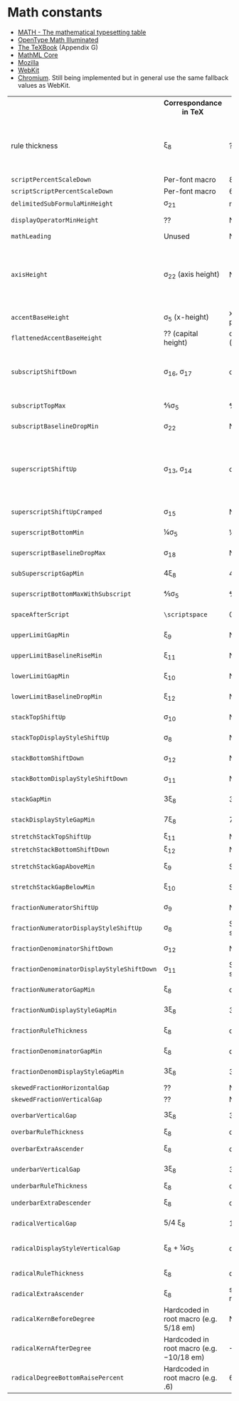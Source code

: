 # Math constants

<ul>
  <li><a href="https://docs.microsoft.com/en-us/typography/opentype/spec/math">MATH - The mathematical typesetting table</a></li>
  <li><a href="https://www.tug.org/~vieth/papers/bachotex2009/ot-math-paper.pdf">OpenType Math Illuminated</a></li>
  <li><a href="http://www.ctex.org/documents/shredder/src/texbook.pdf">The TeXBook</a> (Appendix G)</li>
  <li><a href="https://mathml-refresh.github.io/mathml-core/">MathML Core</a></li>
  <li><a href="https://dxr.mozilla.org/mozilla-central/source/layout/mathml/">Mozilla</a></li>
  <li><a href="https://trac.webkit.org/browser/webkit/trunk/Source/WebCore/rendering/mathml/">WebKit</a></li>
  <li><a href="https://github.com/Igalia/chromium-dev/tree/mathml-dev/third_party/blink/renderer/core/layout/ng/mathml/">Chromium</a>. Still being implemented but in general use the same fallback values as WebKit.</li>
</ul>
<table>
  <tr>
    <th></th>
    <th>Correspondance in TeX</th>
    <th>OpenType suggested default</th>
    <th>Firefox fallback</th>
    <th>WebKit fallback</th>
    <th>Chromium fallback</th>
    <th>MathML/CSS proposal</th>
  </tr>
  <tr>
    <td>rule thickness</td>
    <td>ξ<sub>8</sub></td>
    <td>??</td>
    <td>height of U+00AF MACRON if in the interval (0, x-height) or 40/430.556 x-height otherwise.</td>
    <td>0.05em</td>
    <td>Same as WebKit</td>
    <td>??</td>
  </tr>
  <tr>
    <td><code>scriptPercentScaleDown</code></td>
    <td>Per-font macro</td>
    <td>80%</td>
    <td>Unused</td>
    <td>Unused</td>
    <td>Unused</td>
    <td><a href="https://github.com/mathml-refresh/mathml-css-proposals/blob/master/math-script-level-and-math-style-explainer.md#css-math-script-level-property">0.8</a></td>
  </tr>
  <tr>
    <td><code>scriptScriptPercentScaleDown</code></td>
    <td>Per-font macro</td>
    <td>60%</td>
    <td>Unused</td>
    <td>Unused</td>
    <td>Unused</td>
    <td><a href="https://github.com/mathml-refresh/mathml-css-proposals/blob/master/math-script-level-and-math-style-explainer.md#css-math-script-level-property">0.6</a></td>
  </tr>
  <tr>
    <td><code>delimitedSubFormulaMinHeight</code></td>
    <td>σ<sub>21</sub></td>
    <td>normal line height × 1.5</td>
    <td>Unused</td>
    <td>Unused</td>
    <td>Unused</td>
    <td>Unused</td>
  </tr>
  <tr>
    <td><code>displayOperatorMinHeight</code></td>
    <td>??</td>
    <td>None</td>
    <td>0, additional heuristic</td>
    <td>0, additional heuristic</td>
    <td>Unused</td>
    <td>0, with <a href="https://mathml-refresh.github.io/mathml-core/#tokenmo">additional heuristic</a></td>
  </tr>
  <tr>
    <td><code>mathLeading</code></td>
    <td>Unused</td>
    <td>None</td>
    <td>Unused</td>
    <td>Unused</td>
    <td>Unused</td>
    <td>Unused</td>
  </tr>
  <tr>
    <td><code>axisHeight</code></td>
    <td>σ<sub>22</sub> (axis height)</td>
    <td>None</td>
    <td>½ the height of U+2212 MINUS SIGN if in the interval (0, x-height) ; otherwise 250/430.556 the x-height.</td>
    <td>½ x-height</td>
    <td>Same as WebKit</td>
    <td>??</td>
  </tr>
  <tr>
    <td><code>accentBaseHeight</code></td>
    <td>σ<sub>5</sub> (x-height)</td>
    <td>x‑height of the font (os2.sxHeight) plus any possible overshots.</td>
    <td>x-height</td>
    <td>x-height</td>
    <td>Same as WebKit</td>
    <td>x-height</td>
  </tr>
  <tr>
    <td><code>flattenedAccentBaseHeight</code></td>
    <td>?? (capital height)</td>
    <td>cap height of the font (os2.sCapHeight)</td>
    <td>Unused</td>
    <td>Unused</td>
    <td>Unused</td>
    <td>Unused</td>
  </tr>
  <tr>
    <td><code>subscriptShiftDown</code></td>
    <td>σ<sub>16</sub>, σ<sub>17</sub></td>
    <td>os2.ySubscriptYOffset</td>
    <td>150/430.556 x-height for msub and 247.217/430.556 x-height</td>
    <td>⅓ x-height</td>
    <td>Same as WebKit</td>
    <td>os2.ySubscriptYOffset</td>
  </tr>
  <tr>
    <td><code>subscriptTopMax</code></td>
    <td>⅘σ<sub>5</sub></td>
    <td>⅘ x-height</td>
    <td>⅘ x-height</td>
    <td>⅘ x-height</td>
    <td>Same as WebKit</td>
    <td>⅘ x-height</td>
  </tr>
  <tr>
    <td><code>subscriptBaselineDropMin</code></td>
    <td>σ<sub>22</sub></td>
    <td>None</td>
    <td>50/430.556 x-height</td>
    <td>½ x-height</td>
    <td>Same as WebKit</td>
    <td>??</td>
  </tr>
  <tr>
    <td><code>superscriptShiftUp</code></td>
    <td>σ<sub>13</sub>, σ<sub>14</sub></td>
    <td>os2.ySuperscriptYOffset</td>
    <td>412.892/430.556 x-height in display mode and scriptlevel 0, 362.892/430.556 x-height otherwise</td>
    <td>x-height</td>
    <td>Same as WebKit</td>
    <td>os2.ySuperscriptYOffset</td>
  </tr>
  <tr>
    <td><code>superscriptShiftUpCramped</code></td>
    <td>σ<sub>15</sub></td>
    <td>None</td>
    <td>288.889/430.556 x-height</td>
    <td>Unused</td>
    <td>Unused</td>
    <td>??</td>
  </tr>
  <tr>
    <td><code>superscriptBottomMin</code></td>
    <td>¼σ<sub>5</sub></td>
    <td>¼ x-height</td>
    <td>¼ x-height</td>
    <td>¼ x-height</td>
    <td>Same as WebKit</td>
    <td>¼ x-height</td>
  </tr>
  <tr>
    <td><code>superscriptBaselineDropMax</code></td>
    <td>σ<sub>18</sub></td>
    <td>None</td>
    <td>386.108/430.556 x-height</td>
    <td>½ x-height</td>
    <td>Same as WebKit</td>
    <td>??</td>
  </tr>
  <tr>
    <td><code>subSuperscriptGapMin</code></td>
    <td>4ξ<sub>8</sub></td>
    <td>4 × default rule thickness</td>
    <td>4 × rule thickness</td>
    <td>1/5 em</td>
    <td>Same as WebKit</td>
    <td>4 × rule thickness</td>
  </tr>
  <tr>
    <td><code>superscriptBottomMaxWithSubscript</code></td>
    <td>⅘σ<sub>5</sub></td>
    <td>⅘ x-height</td>
    <td>⅘ x-height</td>
    <td>⅘ x-height</td>
    <td>Same as WebKit</td>
    <td>⅘ x-height</td>
  </tr>
  <tr>
    <td><code>spaceAfterScript</code></td>
    <td><code>\scriptspace</code></td>
    <td>0.5pt for a 12pt font.</td>
    <td>0.5pt</td>
    <td>1/5 em</td>
    <td>Same as WebKit</td>
    <td>??</td>
  </tr>
  <tr>
    <td><code>upperLimitGapMin</code></td>
    <td>ξ<sub>9</sub></td>
    <td>None</td>
    <td>111.111/430.556f x-height</td>
    <td>3 × rule thickness</td>
    <td>Unused</td>
    <td>??</td>
  </tr>
  <tr>
    <td><code>upperLimitBaselineRiseMin</code></td>
    <td>ξ<sub>11</sub></td>
    <td>None</td>
    <td>200/430.556f x-height</td>
    <td>0</td>
    <td>Unused</td>
    <td>??</td>
  </tr>
  <tr>
    <td><code>lowerLimitGapMin</code></td>
    <td>ξ<sub>10</sub></td>
    <td>None</td>
    <td>166.667/430.556f x-height</td>
    <td>3 × rulethickness</td>
    <td>Unused</td>
    <td>??</td>
  </tr>
  <tr>
    <td><code>lowerLimitBaselineDropMin</code></td>
    <td>ξ<sub>12</sub></td>
    <td>None</td>
    <td>600/430.556f x-height</td>
    <td>0</td>
    <td>Unused</td>
    <td>??</td>
  </tr>
  <tr>
    <td><code>stackTopShiftUp</code></td>
    <td>σ<sub>10</sub></td>
    <td>None</td>
    <td>443.731/430.556 x-height</td>
    <td>0</td>
    <td>Unused</td>
    <td>??</td>
  </tr>
  <tr>
    <td><code>stackTopDisplayStyleShiftUp</code></td>
    <td>σ<sub>8</sub></td>
    <td>None</td>
    <td>676.508/430.556 x-height</td>
    <td>0</td>
    <td>Unused</td>
    <td>??</td>
  </tr>
  <tr>
    <td><code>stackBottomShiftDown</code></td>
    <td>σ<sub>12</sub></td>
    <td>None</td>
    <td>344.841/430.556 x-height</td>
    <td>0</td>
    <td>Unused</td>
    <td>??</td>
  </tr>
  <tr>
    <td><code>stackBottomDisplayStyleShiftDown</code></td>
    <td>σ<sub>11</sub></td>
    <td>None</td>
    <td>685.951/430.556 x-height</td>
    <td>0</td>
    <td>Unused</td>
    <td>??</td>
  </tr>
  <tr>
    <td><code>stackGapMin</code></td>
    <td>3ξ<sub>8</sub></td>
    <td>3 × default rule thickness</td>
    <td>3 × rule thickness</td>
    <td>3 × rule thickness</td>
    <td>Unused</td>
    <td>3 × rule thickness</td>
  </tr>
  <tr>
    <td><code>stackDisplayStyleGapMin</code></td>
    <td>7ξ<sub>8</sub></td>
    <td>7 × default rule thickness</td>
    <td>7 × rule thickness</td>
    <td>7 × rule thickness</td>
    <td>Unused</td>
    <td>7 × rule thickness</td>
  </tr>
  <tr>
    <td><code>stretchStackTopShiftUp</code></td>
    <td>ξ<sub>11</sub></td>
    <td>None</td>
    <td>Unused</td>
    <td>0</td>
    <td>Unused</td>
    <td>??</td>
  </tr>
  <tr>
    <td><code>stretchStackBottomShiftDown</code></td>
    <td>ξ<sub>12</sub></td>
    <td>None</td>
    <td>Unused</td>
    <td>0</td>
    <td>Unused</td>
    <td>??</td>
  </tr>
  <tr>
    <td><code>stretchStackGapAboveMin</code></td>
    <td>ξ<sub>9</sub></td>
    <td>Same value as upperLimitGapMin</td>
    <td>Unused</td>
    <td>3 × rule thickness</td>
    <td>Unused</td>
    <td>??</td>
  </tr>
  <tr>
    <td><code>stretchStackGapBelowMin</code></td>
    <td>ξ<sub>10</sub></td>
    <td>Same value as lowerLimitGapMin.</td>
    <td>Unused</td>
    <td>3 × rule thickness</td>
    <td>Unused</td>
    <td>??</td>
  </tr>
  <tr>
    <td><code>fractionNumeratorShiftUp</code></td>
    <td>σ<sub>9</sub></td>
    <td>None</td>
    <td>393.732/430.556 x-height</td>
    <td>0</td>
    <td>Same as WebKit</td>
    <td>??</td>
  </tr>
  <tr>
    <td><code>fractionNumeratorDisplayStyleShiftUp</code></td>
    <td>σ<sub>8</sub></td>
    <td>Same value as stackTopDisplayStyleShiftUp</td>
    <td>676.508/430.556 x-height</td>
    <td>0</td>
    <td>Same as WebKit</td>
    <td>??</td>
  </tr>
  <tr>
    <td><code>fractionDenominatorShiftDown</code></td>
    <td>σ<sub>12</sub></td>
    <td>None</td>
    <td>344.841/430.556 x-height</td>
    <td>0</td>
    <td>Same as WebKit</td>
    <td>??</td>
  </tr>
  <tr>
    <td><code>fractionDenominatorDisplayStyleShiftDown</code></td>
    <td>σ<sub>11</sub></td>
    <td>Same value as stackBottomDisplayStyleShiftDown</td>
    <td>685.951/430.556 x-height</td>
    <td>0</td>
    <td>Same as WebKit</td>
    <td>??</td>
  </tr>
  <tr>
    <td><code>fractionNumeratorGapMin</code></td>
    <td>ξ<sub>8</sub></td>
    <td>default rule thickness</td>
    <td>rule thickness + 1px</td>
    <td>rule thickness</td>
    <td>Same as WebKit</td>
    <td>rule thickness</td>
  </tr>
  <tr>
    <td><code>fractionNumDisplayStyleGapMin</code></td>
    <td>3ξ<sub>8</sub></td>
    <td>3 × default rule thickness</td>
    <td>3 × rule thickness</td>
    <td>3 × rule thickness</td>
    <td>Same as WebKit</td>
    <td>3 × rule thickness</td>
  </tr>
  <tr>
    <td><code>fractionRuleThickness</code></td>
    <td>ξ<sub>8</sub></td>
    <td>default rule thickness</td>
    <td>rule thickness</td>
    <td>rule thickness</td>
    <td>Same as WebKit</td>
    <td>rule thickness</td>
  </tr>
  <tr>
    <td><code>fractionDenominatorGapMin</code></td>
    <td>ξ<sub>8</sub></td>
    <td>default rule thickness</td>
    <td>rule thickness + 1px</td>
    <td>rule thickness</td>
    <td>Same as WebKit</td>
    <td>rule thickness</td>
  </tr>
  <tr>
    <td><code>fractionDenomDisplayStyleGapMin</code></td>
    <td>3ξ<sub>8</sub></td>
    <td>3 × default rule thickness</td>
    <td>3 × rule thickness</td>
    <td>3 × rule thickness</td>
    <td>Same as WebKit</td>
    <td>3 × rule thickness</td>
  </tr>
  <tr>
    <td><code>skewedFractionHorizontalGap</code></td>
    <td>??</td>
    <td>None</td>
    <td>Unused</td>
    <td>Unused</td>
    <td>Unused</td>
    <td>Unused</td>
  </tr>
  <tr>
    <td><code>skewedFractionVerticalGap</code></td>
    <td>??</td>
    <td>None</td>
    <td>Unused</td>
    <td>Unused</td>
    <td>Unused</td>
    <td>Unused</td>
  </tr>
  <tr>
    <td><code>overbarVerticalGap</code></td>
    <td>3ξ<sub>8</sub></td>
    <td>3 × default rule thickness</td>
    <td>Unused</td>
    <td>3 × rule thickness</td>
    <td>Same as WebKit</td>
    <td>3 × rule thickness</td>
  </tr>
  <tr>
    <td><code>overbarRuleThickness</code></td>
    <td>ξ<sub>8</sub></td>
    <td>default rule thickness</td>
    <td>Unused</td>
    <td>Unused</td>
    <td>Unused</td>
    <td>Unused</td>
  </tr>
  <tr>
    <td><code>overbarExtraAscender</code></td>
    <td>ξ<sub>8</sub></td>
    <td>default rule thickness</td>
    <td>Unused</td>
    <td>rule thickness</td>
    <td>Same as WebKit</td>
    <td>rule thickness</td>
  </tr>
  <tr>
    <td><code>underbarVerticalGap</code></td>
    <td>3ξ<sub>8</sub></td>
    <td>3 × default rule thickness</td>
    <td>Unused</td>
    <td>3 × rule thickness</td>
    <td>Same as WebKit</td>
    <td>3 × rule thickness</td>
  </tr>
  <tr>
    <td><code>underbarRuleThickness</code></td>
    <td>ξ<sub>8</sub></td>
    <td>default rule thickness</td>
    <td>Unused</td>
    <td>Unused</td>
    <td>Unused</td>
    <td>Unused</td>
  </tr>
  <tr>
    <td><code>underbarExtraDescender</code></td>
    <td>ξ<sub>8</sub></td>
    <td>default rule thickness</td>
    <td>Unused</td>
    <td>rule thickness</td>
    <td>Same as WebKit</td>
    <td>rule thickness</td>
  </tr>
  <tr>
    <td><code>radicalVerticalGap</code></td>
    <td>5/4 ξ<sub>8</sub></td>
    <td>1¼ default rule thickness</td>
    <td>5/4 rule thickness</td>
    <td>5/4 rule thickness</td>
    <td>Same as WebKit</td>
    <td>5/4 rule thickness</td>
  </tr>
  <tr>
    <td><code>radicalDisplayStyleVerticalGap</code></td>
    <td>ξ<sub>8</sub> + ¼σ<sub>5</sub></td>
    <td>default rule thickness + ¼ x-height</td>
    <td>rule thickness + ¼ x-height</td>
    <td>rule thickness + ¼ x-height</td>
    <td>Same as WebKit</td>
    <td>rule thickness + ¼ x-height</td>
  </tr>
  <tr>
    <td><code>radicalRuleThickness</code></td>
    <td>ξ<sub>8</sub></td>
    <td>default rule thickness</td>
    <td>rule thickness</td>
    <td>rule thickness</td>
    <td>Same as WebKit</td>
    <td>rule thickness</td>
  </tr>
  <tr>
    <td><code>radicalExtraAscender</code></td>
    <td>ξ<sub>8</sub></td>
    <td>same value as radicalRuleThickness</td>
    <td>0.2em</td>
    <td>rule thickness</td>
    <td>Same as WebKit</td>
    <td>rule thickness</td>
  </tr>
  <tr>
    <td><code>radicalKernBeforeDegree</code></td>
    <td>Hardcoded in root macro (e.g. 5/18 em)</td>
    <td>None</td>
    <td>Special adjustment if missing</td>
    <td>5/18 em</td>
    <td>Same as WebKit</td>
    <td>??</td>
  </tr>
  <tr>
    <td><code>radicalKernAfterDegree</code></td>
    <td>Hardcoded in root macro (e.g. −10/18 em)</td>
    <td>−10/18 of em</td>
    <td>−1.35 x-height</td>
    <td>−10/18 em</td>
    <td>Same as WebKit</td>
    <td>−10/18 em</td>
  </tr>
  <tr>
    <td><code>radicalDegreeBottomRaisePercent</code></td>
    <td>Hardcoded in root macro (e.g. .6)</td>
    <td>60%</td>
    <td>0.6</td>
    <td>0.6</td>
    <td>Same as WebKit</td>
    <td>.6</td>
  </tr>
</table>
